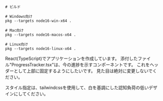 ```

# ビルド

# Windows向け
pkg --targets node16-win-x64 .

# Mac向け
pkg --targets node16-macos-x64 .

# Linux向け
pkg --targets node16-linux-x64 .

```
React(TypeScript)でアプリケーションを作成しています。
添付したファイル"ProgressTracker.tsx"は、今の進捗を示すコンポーネントです。
これをヘッダーとして上部に固定するようにしたいです。
見た目は絶対に変更しないでください。

スタイル指定は、tailwindcssを使用して、白を基調にした認知負荷の低いデザインにしてください。

